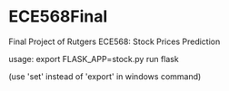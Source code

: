 # ECE568Final
Final Project of Rutgers ECE568: Stock Prices Prediction

usage:
export FLASK_APP=stock.py
run flask

(use 'set' instead of 'export' in windows command)

